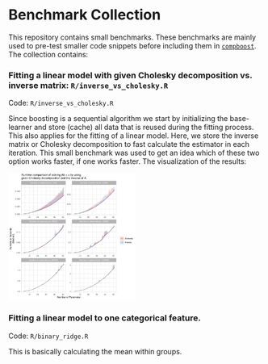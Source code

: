# Benchmark Collection

This repository contains small benchmarks. These benchmarks are mainly used to pre-test smaller code snippets before including them in [`compboost`](https://github.com/schalkdaniel/compboost). The collection contains:

### Fitting a linear model with given Cholesky decomposition vs. inverse matrix: `R/inverse_vs_cholesky.R`

Code: `R/inverse_vs_cholesky.R`

Since boosting is a sequential algorithm we start by initializing the base-learner and store (cache) all data that is reused during the fitting process. This also applies for the fitting of a linear model. Here, we store the inverse matrix or Cholesky decomposition to fast calculate the estimator in each iteration. This small benchmark was used to get an idea which of these two option works faster, if one works faster. The visualization of the results:

<img src="figures/chol-vs-inverse.png" width="50%">

### Fitting a linear model to one categorical feature.

Code: `R/binary_ridge.R`

This is basically calculating the mean within groups.
